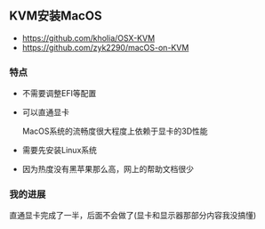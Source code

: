 ## KVM安装MacOS

- https://github.com/kholia/OSX-KVM
- https://github.com/zyk2290/macOS-on-KVM

### 特点

- 不需要调整EFI等配置

- 可以直通显卡

  MacOS系统的流畅度很大程度上依赖于显卡的3D性能

- 需要先安装Linux系统

- 因为热度没有黑苹果那么高，网上的帮助文档很少

### 我的进展

直通显卡完成了一半，后面不会做了(显卡和显示器那部分内容我没搞懂)